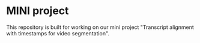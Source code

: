 # MINI project
This repository is built for working on our mini project "Transcript alignment with timestamps for video segmentation".

